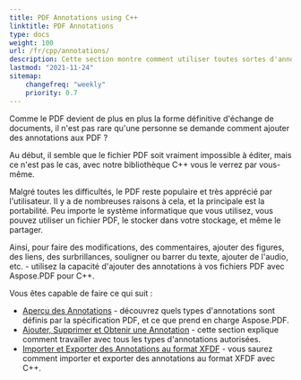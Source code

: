 ```yaml
---
title: PDF Annotations using C++
linktitle: PDF Annotations
type: docs
weight: 100
url: /fr/cpp/annotations/
description: Cette section montre comment utiliser toutes sortes d'annotations dans votre fichier PDF avec la bibliothèque Aspose.PDF. Apprenez à dessiner, ouvrir ou ajouter une annotation en C++
lastmod: "2021-11-24"
sitemap:
    changefreq: "weekly"
    priority: 0.7
---
```


Comme le PDF devient de plus en plus la forme définitive d'échange de documents, il n'est pas rare qu'une personne se demande comment ajouter des annotations aux PDF ?

Au début, il semble que le fichier PDF soit vraiment impossible à éditer, mais ce n'est pas le cas, avec notre bibliothèque C++ vous le verrez par vous-même.

Malgré toutes les difficultés, le PDF reste populaire et très apprécié par l'utilisateur. Il y a de nombreuses raisons à cela, et la principale est la portabilité. Peu importe le système informatique que vous utilisez, vous pouvez utiliser un fichier PDF, le stocker dans votre stockage, et même le partager.

Ainsi, pour faire des modifications, des commentaires, ajouter des figures, des liens, des surbrillances, souligner ou barrer du texte, ajouter de l'audio, etc. - utilisez la capacité d'ajouter des annotations à vos fichiers PDF avec Aspose.PDF pour C++.

Vous êtes capable de faire ce qui suit :

- [Aperçu des Annotations](/pdf/fr/cpp/overview-of-annotations/) - découvrez quels types d'annotations sont définis par la spécification PDF, et ce que prend en charge Aspose.PDF.
- [Ajouter, Supprimer et Obtenir une Annotation](/pdf/fr/cpp/add-delete-and-get-annotation/) - cette section explique comment travailler avec tous les types d'annotations autorisées.
- [Importer et Exporter des Annotations au format XFDF](/pdf/fr/cpp/import-export-xfdf/) - vous saurez comment importer et exporter des annotations au format XFDF avec C++.